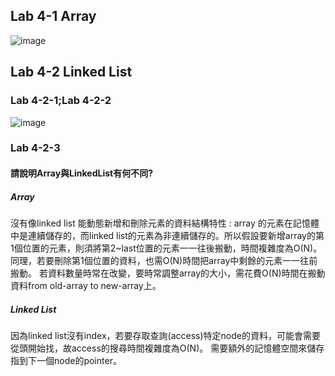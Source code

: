 ## Lab 4-1 Array

![image](https://user-images.githubusercontent.com/100060507/160268537-f8c0b1c8-519b-4557-acdd-c9d437ae0984.png)

## Lab 4-2 Linked List
### Lab 4-2-1;Lab 4-2-2
![image](https://user-images.githubusercontent.com/100060507/161413925-b2fffb0d-68a3-4797-a957-de4712036dd0.png)

### Lab 4-2-3

#### 請說明Array與LinkedList有何不同?
##### Array
沒有像linked list 能動態新增和刪除元素的資料結構特性 : array 的元素在記憶體中是連續儲存的，而linked list的元素為非連續儲存的。所以假設要新增array的第1個位置的元素，則須將第2~last位置的元素一一往後搬動，時間複雜度為O(N)。同理，若要刪除第1個位置的資料，也需O(N)時間把array中剩餘的元素一一往前搬動。
若資料數量時常在改變，要時常調整array的大小，需花費O(N)時間在搬動資料from old-array to new-array上。
##### Linked List
因為linked list沒有index，若要存取查詢(access)特定node的資料，可能會需要從頭開始找，故access的搜尋時間複雜度為O(N)。
需要額外的記憶體空間來儲存指到下一個node的pointer。
